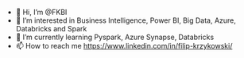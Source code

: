 - 👋 Hi, I’m @FKBI
- 👀 I’m interested in Business Intelligence, Power BI, Big Data, Azure, Databricks and Spark
- 🌱 I’m currently learning Pyspark, Azure Synapse, Databricks
- 📫 How to reach me https://www.linkedin.com/in/filip-krzykowski/

<!---
FKBI/FKBI is a ✨ special ✨ repository because its `README.md` (this file) appears on your GitHub profile.
You can click the Preview link to take a look at your changes.
--->
